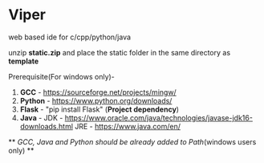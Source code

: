 # Viper
web based ide for c/cpp/python/java

unzip **static.zip** and place the static folder in the same directory as **template**

Prerequisite(For windows only)-

1. **GCC** - https://sourceforge.net/projects/mingw/
2. **Python** - https://www.python.org/downloads/
3. **Flask** - "pip install Flask" (**Project dependency**)
4. **Java** - JDK - https://www.oracle.com/java/technologies/javase-jdk16-downloads.html
              JRE - https://www.java.com/en/

** *GCC, Java and Python should be already added to Path*(windows users only) **
